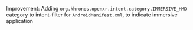 Improvement: Adding `org.khronos.openxr.intent.category.IMMERSIVE_HMD` category to intent-filter for `AndroidManifest.xml`, to indicate immersive application
